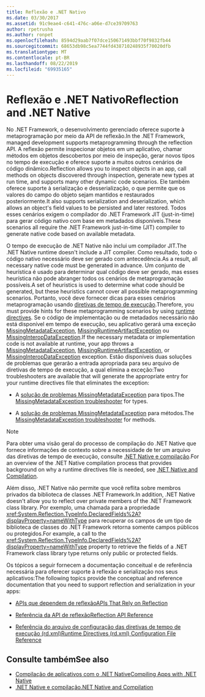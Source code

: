 ```yaml
---
title: Reflexão e .NET Nativo
ms.date: 03/30/2017
ms.assetid: 91c9eae4-c641-476c-a06e-d7ce39709763
author: rpetrusha
ms.author: ronpet
ms.openlocfilehash: 8594d29aab7f07dce150671493bbf70f9832fb44
ms.sourcegitcommit: 68653db98c5ea7744fd438710248935f70020dfb
ms.translationtype: MT
ms.contentlocale: pt-BR
ms.lasthandoff: 08/22/2019
ms.locfileid: "69935165"
---
```

# <a name="reflection-and-net-native"></a><span data-ttu-id="a960a-102">Reflexão e .NET Nativo</span><span class="sxs-lookup"><span data-stu-id="a960a-102">Reflection and .NET Native</span></span>
<span data-ttu-id="a960a-103">No .NET Framework, o desenvolvimento gerenciado oferece suporte à metaprogramação por meio da API de reflexão.</span><span class="sxs-lookup"><span data-stu-id="a960a-103">In the .NET Framework, managed development supports metaprogramming through the reflection API.</span></span> <span data-ttu-id="a960a-104">A reflexão permite inspecionar objetos em um aplicativo, chamar métodos em objetos descobertos por meio de inspeção, gerar novos tipos no tempo de execução e oferece suporte a muitos outros cenários de código dinâmico.</span><span class="sxs-lookup"><span data-stu-id="a960a-104">Reflection allows you to inspect objects in an app, call methods on objects discovered through inspection, generate new types at run time, and supports many other dynamic code scenarios.</span></span> <span data-ttu-id="a960a-105">Ele também oferece suporte à serialização e desserialização, o que permite que os valores do campo do objeto sejam mantidos e restaurados posteriormente.</span><span class="sxs-lookup"><span data-stu-id="a960a-105">It also supports serialization and deserialization, which allows an object's field values to be persisted and later restored.</span></span> <span data-ttu-id="a960a-106">Todos esses cenários exigem o compilador do .NET Framework JIT (just-in-time) para gerar código nativo com base em metadados disponíveis.</span><span class="sxs-lookup"><span data-stu-id="a960a-106">These scenarios all require the .NET Framework just-in-time (JIT) compiler to generate native code based on available metadata.</span></span>  
  
 <span data-ttu-id="a960a-107">O tempo de execução de .NET Native não inclui um compilador JIT.</span><span class="sxs-lookup"><span data-stu-id="a960a-107">The .NET Native runtime doesn't include a JIT compiler.</span></span> <span data-ttu-id="a960a-108">Como resultado, todo o código nativo necessário deve ser gerado com antecedência.</span><span class="sxs-lookup"><span data-stu-id="a960a-108">As a result, all necessary native code must be generated in advance.</span></span> <span data-ttu-id="a960a-109">Um conjunto de heurística é usado para determinar qual código deve ser gerado, mas esses heurística não pode abranger todos os cenários de metaprogramação possíveis.</span><span class="sxs-lookup"><span data-stu-id="a960a-109">A set of heuristics is used to determine what code should be generated, but these heuristics cannot cover all possible metaprogramming scenarios.</span></span>  <span data-ttu-id="a960a-110">Portanto, você deve fornecer dicas para esses cenários metaprogramação usando [diretivas de tempo de execução](../../../docs/framework/net-native/runtime-directives-rd-xml-configuration-file-reference.md).</span><span class="sxs-lookup"><span data-stu-id="a960a-110">Therefore, you must provide hints for these metaprogramming scenarios by using [runtime directives](../../../docs/framework/net-native/runtime-directives-rd-xml-configuration-file-reference.md).</span></span> <span data-ttu-id="a960a-111">Se o código de implementação ou de metadados necessário não está disponível em tempo de execução, seu aplicativo gerará uma exceção [MissingMetadataException](../../../docs/framework/net-native/missingmetadataexception-class-net-native.md), [MissingRuntimeArtifactException](../../../docs/framework/net-native/missingruntimeartifactexception-class-net-native.md) ou [MissingInteropDataException](../../../docs/framework/net-native/missinginteropdataexception-class-net-native.md).</span><span class="sxs-lookup"><span data-stu-id="a960a-111">If the necessary metadata or implementation code is not available at runtime, your app throws a [MissingMetadataException](../../../docs/framework/net-native/missingmetadataexception-class-net-native.md), [MissingRuntimeArtifactException](../../../docs/framework/net-native/missingruntimeartifactexception-class-net-native.md), or [MissingInteropDataException](../../../docs/framework/net-native/missinginteropdataexception-class-net-native.md) exception.</span></span> <span data-ttu-id="a960a-112">Estão disponíveis duas soluções de problemas que gerarão a entrada apropriada para seu arquivo de diretivas de tempo de execução, a qual elimina a exceção:</span><span class="sxs-lookup"><span data-stu-id="a960a-112">Two troubleshooters are available that will generate the appropriate entry for your runtime directives file that eliminates the exception:</span></span>  
  
- <span data-ttu-id="a960a-113">A [solução de problemas MissingMetadataException](https://dotnet.github.io/native/troubleshooter/type.html) para tipos.</span><span class="sxs-lookup"><span data-stu-id="a960a-113">The [MissingMetadataException troubleshooter](https://dotnet.github.io/native/troubleshooter/type.html) for types.</span></span>  
  
- <span data-ttu-id="a960a-114">A [solução de problemas MissingMetadataException](https://dotnet.github.io/native/troubleshooter/method.html) para métodos.</span><span class="sxs-lookup"><span data-stu-id="a960a-114">The [MissingMetadataException troubleshooter](https://dotnet.github.io/native/troubleshooter/method.html) for methods.</span></span>  
  
> [!NOTE]
> <span data-ttu-id="a960a-115">Para obter uma visão geral do processo de compilação do .NET Native que fornece informações de contexto sobre a necessidade de ter um arquivo das diretivas de tempo de execução, consulte [.NET Native e compilação](../../../docs/framework/net-native/net-native-and-compilation.md).</span><span class="sxs-lookup"><span data-stu-id="a960a-115">For an overview of the .NET Native compilation process that provides background on why a runtime directives file is needed, see [.NET Native and Compilation](../../../docs/framework/net-native/net-native-and-compilation.md).</span></span>  
  
 <span data-ttu-id="a960a-116">Além disso, .NET Native não permite que você reflita sobre membros privados da biblioteca de classes .NET Framework.</span><span class="sxs-lookup"><span data-stu-id="a960a-116">In addition, .NET Native doesn't allow you to reflect over private members of the .NET Framework class library.</span></span> <span data-ttu-id="a960a-117">Por exemplo, uma chamada para a propriedade <xref:System.Reflection.TypeInfo.DeclaredFields%2A?displayProperty=nameWithType> para recuperar os campos de um tipo de biblioteca de classes do .NET Framework retorna somente campos públicos ou protegidos.</span><span class="sxs-lookup"><span data-stu-id="a960a-117">For example, a call to the <xref:System.Reflection.TypeInfo.DeclaredFields%2A?displayProperty=nameWithType> property to retrieve the fields of a .NET Framework class library type returns only public or protected fields.</span></span>  
  
 <span data-ttu-id="a960a-118">Os tópicos a seguir fornecem a documentação conceitual e de referência necessária para oferecer suporte à reflexão e serialização nos seus aplicativos:</span><span class="sxs-lookup"><span data-stu-id="a960a-118">The following topics provide the conceptual and reference documentation that you need to support reflection and serialization in your apps:</span></span>  
  
- [<span data-ttu-id="a960a-119">APIs que dependem de reflexão</span><span class="sxs-lookup"><span data-stu-id="a960a-119">APIs That Rely on Reflection</span></span>](../../../docs/framework/net-native/apis-that-rely-on-reflection.md)  
  
- [<span data-ttu-id="a960a-120">Referência da API de reflexão</span><span class="sxs-lookup"><span data-stu-id="a960a-120">Reflection API Reference</span></span>](../../../docs/framework/net-native/net-native-reflection-api-reference.md)  
  
- [<span data-ttu-id="a960a-121">Referência do arquivo de configuração das diretivas de tempo de execução (rd.xml)</span><span class="sxs-lookup"><span data-stu-id="a960a-121">Runtime Directives (rd.xml) Configuration File Reference</span></span>](../../../docs/framework/net-native/runtime-directives-rd-xml-configuration-file-reference.md)  
  
## <a name="see-also"></a><span data-ttu-id="a960a-122">Consulte também</span><span class="sxs-lookup"><span data-stu-id="a960a-122">See also</span></span>

- [<span data-ttu-id="a960a-123">Compilação de aplicativos com o .NET Native</span><span class="sxs-lookup"><span data-stu-id="a960a-123">Compiling Apps with .NET Native</span></span>](../../../docs/framework/net-native/index.md)
- [<span data-ttu-id="a960a-124">.NET Native e compilação</span><span class="sxs-lookup"><span data-stu-id="a960a-124">.NET Native and Compilation</span></span>](../../../docs/framework/net-native/net-native-and-compilation.md)
